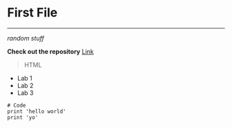 # First File
***
*random stuff*

**Check out the repository** [Link](https://shreykumar18.github.io/cse15l-lab-reports/)

> HTML

* Lab 1
* Lab 2
* Lab 3

```
# Code
print 'hello world'
print 'yo'
```
